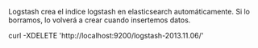 Logstash crea el indice logstash en elasticsearch automáticamente.
Si lo borramos, lo volverá a crear cuando insertemos datos.

curl -XDELETE 'http://localhost:9200/logstash-2013.11.06/'
